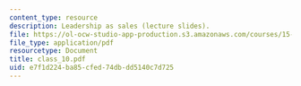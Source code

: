 ```yaml
---
content_type: resource
description: Leadership as sales (lecture slides).
file: https://ol-ocw-studio-app-production.s3.amazonaws.com/courses/15-969-dynamic-leadership-using-improvisation-in-business-fall-2004/e7f1d224ba85cfed74dbdd5140c7d725_class_10.pdf
file_type: application/pdf
resourcetype: Document
title: class_10.pdf
uid: e7f1d224-ba85-cfed-74db-dd5140c7d725
---
```

